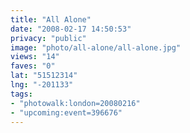 ```yaml
---
title: "All Alone"
date: "2008-02-17 14:50:53"
privacy: "public"
image: "photo/all-alone/all-alone.jpg"
views: "14"
faves: "0"
lat: "51512314"
lng: "-201133"
tags:
- "photowalk:london=20080216"
- "upcoming:event=396676"
---
```


